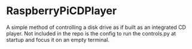 # RaspberryPiCDPlayer
A simple method of controlling a disk drive as if built as an integrated CD player. Not included in the repo is the config to run the controls.py at startup and focus it on an empty terminal.
